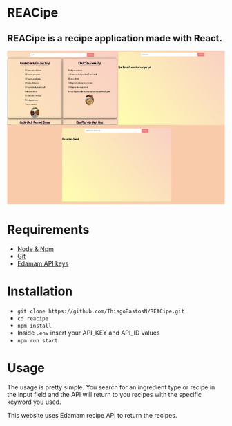 # REACipe

## REACipe is a recipe application made with React.

<img src="./images/REACipe.png" witdth="612px" height="354px" >

# Requirements

* [Node & Npm](https://nodejs.org/en/)
* [Git](https://git-scm.com/)
* [Edamam API keys](https://developer.edamam.com/edamam-recipe-api)

# Installation

* `git clone https://github.com/ThiagoBastosN/REACipe.git`
* `cd reacipe`
* `npm install`
* Inside `.env` insert your API_KEY and API_ID values
* `npm run start`

# Usage

The usage is pretty simple. You search for an ingredient type or recipe in the input field
and the API will return to you recipes with the specific keyword you used.

This website uses Edamam recipe API to return the recipes.